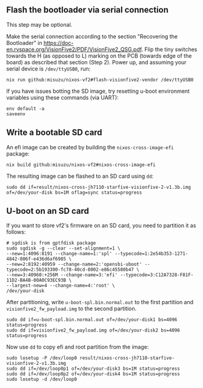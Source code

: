 ## Flash the bootloader via serial connection

This step may be optional.

Make the serial connection according to the section "Recovering the Bootloader" in <https://doc-en.rvspace.org/VisionFive2/PDF/VisionFive2_QSG.pdf>.
Flip the tiny switches towards the H (as opposed to L) marking on the PCB (towards edge of the board) as described that section (Step 2).
Power up, and assuming your serial device is `/dev/ttyUSB0`, run:

```shellSession
nix run github:misuzu/nixos-vf2#flash-visionfive2-vendor /dev/ttyUSB0
```

If you have issues botting the SD image, try resetting u-boot environment variables using these commands (via UART):

```
env default -a
saveenv
```

## Write a bootable SD card

An efi image can be created by building the `nixos-cross-image-efi` package:

```shell
nix build github:misuzu/nixos-vf2#nixos-cross-image-efi
```

The resulting image can be flashed to an SD card using `dd`:

```shell
sudo dd if=result/nixos-cross-jh7110-starfive-visionfive-2-v1.3b.img of=/dev/your-disk bs=1M oflag=sync status=progress
```

## U-boot on an SD card

If you want to store vf2's firmware on an SD card, you need to partition it as follows:

```shell
# sgdisk is from gptfdisk package
sudo sgdisk -g --clear --set-alignment=1 \
--new=1:4096:8191 --change-name=1:'spl' --typecode=1:2e54b353-1271-4842-806f-e436d6af6985 \
--new=2:8192:40959 --change-name=2:'opensbi-uboot' --typecode=2:5b193300-fc78-40cd-8002-e86c45580b47 \
--new=3:40960:+256M --change-name=3:'efi' --typecode=3:C12A7328-F81F-11D2-BA4B-00A0C93EC93B \
--largest-new=4 --change-name=4:'root' \
/dev/your-disk
```

After partitioning, write `u-boot-spl.bin.normal.out` to the first partition and `visionfive2_fw_payload.img` to the second partition.
```shell
sudo dd if=u-boot-spl.bin.normal.out of=/dev/your-disk1 bs=4096 status=progress
sudo dd if=visionfive2_fw_payload.img of=/dev/your-disk2 bs=4096 status=progress
```

Now use `dd` to copy efi and root partition from the image:
```shell
sudo losetup -P /dev/loop0 result/nixos-cross-jh7110-starfive-visionfive-2-v1.3b.img
sudo dd if=/dev/loop0p1 of=/dev/your-disk3 bs=1M status=progress
sudo dd if=/dev/loop0p2 of=/dev/your-disk4 bs=1M status=progress
sudo losetup -d /dev/loop0
```

